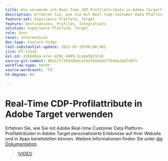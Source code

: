 ```yaml
---
title: Wie verwende ich Real-Time CDP-Profilattribute in Adobe Target?
description: Erfahren Sie, wie Sie mit Real-time Customer Data Platform-Profilattributen in Adobe Target personalisierte Erlebnisse auf Ihrer Website und in Apps bereitstellen können.
feature-set: Experience Platform, Target
feature: Destinations, Profiles, Integrations
solution: Experience Platform, Target
role: User
level: Intermediate
doc-type: Feature Video
last-substantial-update: 2023-05-19T00:00:00Z
jira: KT-13142
exl-id: 3266d64a-e7ec-429c-b089-2cada56237a5
source-git-commit: 802a71ffb92864c4765f81be02ff84da3a87d9f5
workflow-type: tm+mt
source-wordcount: '73'
ht-degree: 0%

---
```


# Real-Time CDP-Profilattribute in Adobe Target verwenden

Erfahren Sie, wie Sie mit Adobe Real-time Customer Data Platform-Profilattributen in Adobe Target personalisierte Erlebnisse auf Ihrer Website und in Apps bereitstellen können. Weitere Informationen finden Sie unter [die Dokumentation](https://experienceleague.adobe.com/docs/target/using/integrate/integrating-with-rtcdp.html).

>[!VIDEO](https://video.tv.adobe.com/v/3419318/?learn=on)
